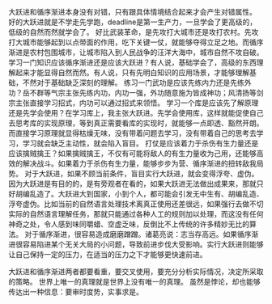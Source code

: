 大跃进和循序渐进本身没有对错，只有跟具体情境结合起来才会产生对错属性。
好的大跃进就是不学走先学跑，deadline是第一生产力，一旦学会了更高级的，低级的自然而然就学会了。
好比武装革命，是先攻打大城市还是攻打农村。先攻打大城市能够起到以点带面的作用，吃下关键一仗，就能够夺得立足之地。而循序渐进是农村包围城市，让城市陷入到人民战争的汪洋大海中，城市自然不攻自破。
学习一门知识应该循序渐进还是应该大跃进？有人说，基础学会了，高级的东西理解起来才能显得自然而然。有人说，只有先明白知识的应用场景，才能够理解基础，不然对于基础缺乏深刻的理解。
练习一门武功是应该先练内力还是先练外功？岳不群等气宗主张先练内功，内功一强，外功随意施为皆成神功；风清扬等剑宗主张直接学习招式，内功可以通过招式来领悟。
学习一个库是应该先了解原理还是先学会使用？在学习库上，我主张大跃进。先学会使用库，这样就能促使自己去思考库的实现原理，等到真正需要看库的实现时，就能够一点即透、豁然开朗。而直接学习原理就显得枯燥无味，没有带着问题去学习，没有带着自己的思考去学习，学习就会缺乏主动性，就会陷入盲目。
打仗是应该着力于杀伤有生力量还是应该擒贼擒王？如果擒贼擒王，不仅有可能将敌人的有生力量收为己用，还能够高效的解决战斗。如果着力于杀伤有生力量，能够步步为营、循序渐进的扭转敌我局势。
对于大跃进，如果不顾当前条件，盲目实行大跃进，就会变得浮夸、虚伪。因为大跃进是有目的的，是有旁观者在看的，如果大跃进无法做出成果来，那就只好胡编乱造了。大跃进大到国家，小到个人，都可能会引发无中生有、胡编乱造、浮夸虚伪。比如当前的自然语言处理技术离真正使用还差很远，如果强行去做不切实际的自然语言理解任务，那就只能通过各种人工的规则加以处理，而这没有任何神奇之处，令人感到味同嚼蜡、空虚乏味，反倒比不上传统的许多精妙无比的算法。
对于循序渐进，很容易造成磨磨蹭蹭。诸葛亮说：志当存高远。如果循序渐进很容易陷进某个无关大局的小问题，导致前进步伐大受影响。实行大跃进则能够让自己保持一定的压力，在适当的压力之下才能够更快速前进。

大跃进和循序渐进两者都要看重，要交叉使用，要充分分析实际情况，决定所采取的策略。
世界上唯一的真理就是世界上没有唯一的真理。
虽然是悖论，却也能够传达出一种信息：要审时度势，实事求是。